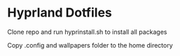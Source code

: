 # Hyprland Dotfiles

Clone repo and run hyprinstall.sh to install all packages

Copy .config and wallpapers folder to the home directory
